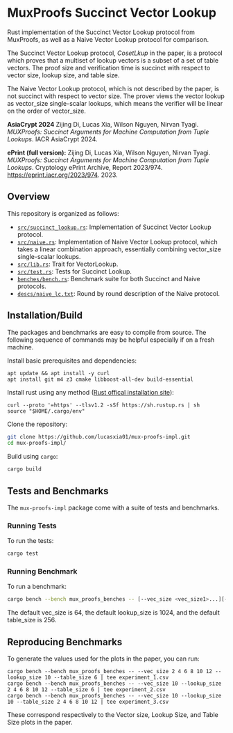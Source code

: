 # MuxProofs Succinct Vector Lookup

Rust implementation of the Succinct Vector Lookup protocol from MuxProofs, as well as a Naive Vector Lookup protocol for comparison.

The Succinct Vector Lookup protocol, _CosetLkup_ in the paper, is a protocol which proves that a multiset of lookup vectors is a subset of a set of table vectors. The proof size and verification time is succinct with respect to vector size, lookup size, and table size.

The Naive Vector Lookup protocol, which is not described by the paper, is not succinct with respect to vector size. The prover views the vector lookup as vector_size single-scalar lookups, which means the verifier will be linear on the order of vector_size.

**AsiaCrypt 2024** Zijing Di, Lucas Xia, Wilson Nguyen, Nirvan Tyagi. _MUXProofs: Succinct Arguments for Machine Computation from Tuple Lookups_. IACR AsiaCrypt 2024.

**ePrint (full version):**
Zijing Di, Lucas Xia, Wilson Nguyen, Nirvan Tyagi. _MUXProofs: Succinct Arguments for Machine Computation from Tuple Lookups_. Cryptology ePrint Archive, Report 2023/974. https://eprint.iacr.org/2023/974. 2023.

## Overview

This repository is organized as follows:
* [`src/succinct_lookup.rs`](src/succinct_lookup.rs): Implementation of Succinct Vector Lookup protocol.
* [`src/naive.rs`](src/naive.rs): Implementation of Naive Vector Lookup protocol, which takes a linear combination approach, essentially combining vector_size single-scalar lookups.
* [`src/lib.rs`](src/lib.rs): Trait for VectorLookup.
* [`src/test.rs`](`src/test.rs`): Tests for Succinct Lookup.
* [`benches/bench.rs`](benches/bench.rs): Benchmark suite for both Succinct and Naive protocols.
* [`descs/naive_lc.txt`](descs/naive_lc.txt): Round by round description of the Naive protocol.

## Installation/Build

The packages and benchmarks are easy to compile from source. The following sequence of commands may be helpful especially if on a fresh machine.

Install basic prerequisites and dependencies:
```
apt update && apt install -y curl
apt install git m4 z3 cmake libboost-all-dev build-essential
```
Install rust using any method ([Rust offical installation site](https://www.rust-lang.org/tools/install)):
```
curl --proto '=https' --tlsv1.2 -sSf https://sh.rustup.rs | sh
source "$HOME/.cargo/env"
```

Clone the repository:
```bash
git clone https://github.com/lucasxia01/mux-proofs-impl.git
cd mux-proofs-impl/
```

Build using `cargo`:
```bash
cargo build
```

## Tests and Benchmarks

The `mux-proofs-impl` package come with a suite of tests and benchmarks.

### Running Tests
To run the tests:
```bash
cargo test
```
### Running Benchmark
To run a benchmark:
```bash
cargo bench --bench mux_proofs_benches -- [--vec_size <vec_size1>...][--lookup_size <lookup_size1>...][--table_size <table_size1>...]
```

The default vec_size is 64, the default lookup_size is 1024, and the default table_size is 256.

## Reproducing Benchmarks

To generate the values used for the plots in the paper, you can run:
```
cargo bench --bench mux_proofs_benches -- --vec_size 2 4 6 8 10 12 --lookup_size 10 --table_size 6 | tee experiment_1.csv
cargo bench --bench mux_proofs_benches -- --vec_size 10 --lookup_size 2 4 6 8 10 12 --table_size 6 | tee experiment_2.csv
cargo bench --bench mux_proofs_benches -- --vec_size 10 --lookup_size 10 --table_size 2 4 6 8 10 12 | tee experiment_3.csv
```

These correspond respectively to the Vector size, Lookup Size, and Table Size plots in the paper.
